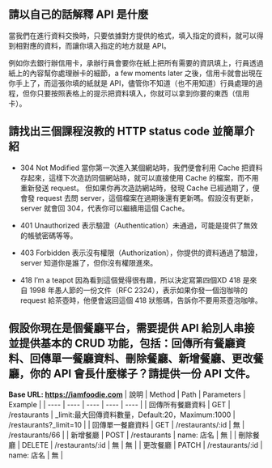 ## 請以自己的話解釋 API 是什麼
當我們在進行資料交換時，只要依據對方提供的格式，填入指定的資料，就可以得到相對應的資料，而讓你填入指定的地方就是 API。

例如你去銀行辦信用卡，承辦行員會要你在紙上把所有需要的資訊填上，行員透過紙上的內容幫你處理辦卡的細節，a few moments later 之後，信用卡就會出現在你手上了，而這張你填的紙就是 API，儘管你不知道（也不用知道）行員處理的過程，但你只要按照表格上的提示把資料填入，你就可以拿到你要的東西（信用卡）。

## 請找出三個課程沒教的 HTTP status code 並簡單介紹
* 304 Not Modified
當你第一次進入某個網站時，我們便會利用 Cache 把資料存起來，這樣下次造訪同個網站時，就可以直接使用 Cache 的檔案，而不用重新發送 request。
但如果你再次造訪網站時，發現 Cache 已經過期了，便會發 request 去問 server，這個檔案在過期後還有更新嗎。假設沒有更新，server 就會回 304，代表你可以繼續用這個 Cache。

* 401 Unauthorized
表示驗證（Authentication）未通過，可能是提供了無效的帳號密碼等等。

* 403 Forbidden
表示沒有權限（Authorization），你提供的資料通過了驗證，server 知道你是誰了，但你沒有權限進來。

* 418 I’m a teapot
因為看到這個覺得很有趣，所以決定寫第四個XD
418 是來自 1998 年愚人節的一份文件（RFC 2324），表示如果你發一個泡咖啡的 request 給茶壺時，他便會返回這個 418 狀態碼，告訴你不要用茶壺泡咖啡。


## 假設你現在是個餐廳平台，需要提供 API 給別人串接並提供基本的 CRUD 功能，包括：回傳所有餐廳資料、回傳單一餐廳資料、刪除餐廳、新增餐廳、更改餐廳，你的 API 會長什麼樣子？請提供一份 API 文件。

**Base URL: https://iamfoodie.com**
| 說明 | Method | Path | Parameters | Example |
| ---- | ---- | ---- | ---- | ---- |
| 回傳所有餐廳資料 | GET | /restaurants | _limit:最大回傳資料數量，Default:20，Maximum:1000 | /restaurants?_limit=10 |
| 回傳單一餐廳資料 | GET | /restaurants/:id | 無 | /restaurants/66 |
| 新增餐廳 | POST | /restaurants | name: 店名 |	無 |
| 刪除餐廳 | DELETE | /restaurants/:id | 無 | 無 |
| 更改餐廳 | PATCH |	/restaurants/:id | name: 店名 | 無 |